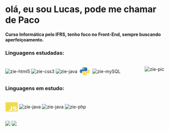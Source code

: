 # olá, eu sou Lucas, pode me chamar de Paco
#### Curso Informática pelo IFRS, tenho foco no Front-End, sempre buscando aperfeiçoamento.
    
### Linguagens estudadas:    
<div style="display: inline_block"><br>
  <img align="center" alt="zie-html5" height="40" width="40" src="https://cdn.jsdelivr.net/gh/devicons/devicon/icons/html5/html5-original.svg" />
  <img align="center" alt="zie-css3" height="40" width="40" src="https://cdn.jsdelivr.net/gh/devicons/devicon/icons/css3/css3-original.svg" />
  <img align="center" alt="zie-java" height="40" width="40" src="https://cdn.jsdelivr.net/gh/devicons/devicon/icons/java/java-original.svg">
  <img align="center" alt="zie-python" height="30" width="40" src="https://raw.githubusercontent.com/devicons/devicon/master/icons/python/python-original.svg">
  <img align="center" alt="zie-mySQL" height="30" width="40" src="https://cdn.jsdelivr.net/gh/devicons/devicon/icons/mysql/mysql-original.svg">
  <img align="right" alt="zie-pic" height="240" src="https://64.media.tumblr.com/96acb0ab693d98de41a2f5c3829afed8/bd93cc837fc03ae8-d5/s500x750/52d3008246bf2cd791380764f2a6c195803f386c.gifv">
</div>

##

### Linguagens em estudo:

<div style="display: inline_block"><br>
  
  <img align="center" alt="zie-script" height="30" width="40" src="https://raw.githubusercontent.com/devicons/devicon/master/icons/javascript/javascript-plain.svg">
  <img align="center" alt="zie-java" height="40" width="40" src="https://cdn.jsdelivr.net/gh/devicons/devicon/icons/react/react-original.svg" />
  <img align="center" alt="zie-java" height="40" width="40" src="https://cdn.jsdelivr.net/gh/devicons/devicon/icons/tailwindcss/tailwindcss-plain.svg" />
  <img align="center" alt="zie-php" height="40" width="50" src="https://cdn.jsdelivr.net/gh/devicons/devicon/icons/php/php-original.svg">
          
</div>
  
  ##
 
<div> 
  <a href = "mailto:lucas.aj2005@gmail.com"><img src="https://img.shields.io/badge/-Gmail-%23333?style=for-the-badge&logo=gmail&logoColor=white" target="_blank"></a>
  <a href="https://www.linkedin.com/in/lucasjss" target="_blank"><img src="https://img.shields.io/badge/-LinkedIn-%230077B5?style=for-the-badge&logo=linkedin&logoColor=white" target="_blank"></a>  
</div>
